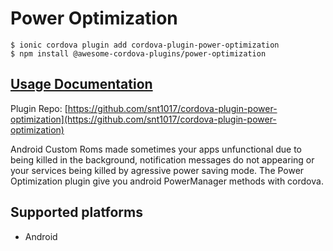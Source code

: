# Power Optimization

```
$ ionic cordova plugin add cordova-plugin-power-optimization
$ npm install @awesome-cordova-plugins/power-optimization
```

## [Usage Documentation](https://danielsogl.gitbook.io/awesome-cordova-plugins/plugins/power-optimization/)

Plugin Repo: [https://github.com/snt1017/cordova-plugin-power-optimization](https://github.com/snt1017/cordova-plugin-power-optimization)

Android Custom Roms made sometimes your apps unfunctional due to being killed in the background, notification messages do not appearing or your services being killed by agressive power saving mode.
The Power Optimization plugin give you android PowerManager methods with cordova.

## Supported platforms

- Android
  


